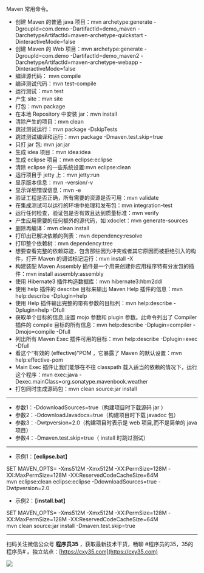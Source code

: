 Maven 常用命令。
<!-- more -->

- 创建 Maven 的普通 java 项目：mvn archetype:generate -DgroupId=com.demo -DartifactId=demo_maven -DarchetypeArtifactId=maven-archetype-quickstart -DinteractiveMode=false
- 创建 Maven 的 Web 项目：mvn archetype:generate -DgroupId=com.demo -DartifactId=demo_maven2 -DarchetypeArtifactId=maven-archetype-webapp -DinteractiveMode=false
- 编译源代码： mvn compile
- 编译测试代码：mvn test-compile
- 运行测试：mvn test
- 产生 site：mvn site
- 打包：mvn package
- 在本地 Repository 中安装 jar：mvn install
- 清除产生的项目：mvn clean
- 跳过测试运行：mvn package -DskipTests
- 跳过测试编译和运行：mvn package -Dmaven.test.skip=true
- 只打 jar 包: mvn jar:jar
- 生成 idea 项目：mvn idea:idea
- 生成 eclipse 项目：mvn eclipse:eclipse
- 清除 eclipse 的一些系统设置:mvn eclipse:clean
- 运行项目于 jetty 上：mvn jetty:run
- 显示版本信息：mvn -version/-v
- 显示详细错误信息：mvn -e
- 验证工程是否正确，所有需要的资源是否可用：mvn validate
- 在集成测试可以运行的环境中处理和发布包：mvn integration-test
- 运行任何检查，验证包是否有效且达到质量标准：mvn verify
- 产生应用需要的任何额外的源代码，如 xdoclet：mvn generate-sources
- 删除再编译：mvn clean install
- 打印出已解决依赖的列表：mvn dependency:resolve
- 打印整个依赖树：mvn dependency:tree
- 想要查看完整的依赖踪迹，包含那些因为冲突或者其它原因而被拒绝引入的构件，打开 Maven 的调试标记运行：mvn install -X 
- 构建装配 Maven Assembly 插件是一个用来创建你应用程序特有分发包的插件：mvn install assembly:assembly
- 使用 Hibernate3 插件构造数据库：mvn hibernate3:hbm2ddl
- 使用 help 插件的 describe 目标来输出 Maven Help 插件的信息：mvn help:describe -Dplugin=help
- 使用 Help 插件输出完整的带有参数的目标列：mvn help:describe -Dplugin=help -Dfull
- 获取单个目标的信息,设置 mojo 参数和 plugin 参数。此命令列出了 Compiler 插件的 compile 目标的所有信息：mvn help:describe -Dplugin=compiler -Dmojo=compile -Dfull
- 列出所有 Maven Exec 插件可用的目标：mvn help:describe -Dplugin=exec -Dfull
- 看这个“有效的 (effective)”POM ，它暴露了 Maven 的默认设置：mvn help:effective-pom
- Main Exec 插件让我们能够在不往 classpath 载入适当的依赖的情况下，运行这个程序：mvn exec:java -Dexec.mainClass=org.sonatype.mavenbook.weather
- 打包同时生成源码包：mvn clean source:jar install

---

- 参数1：-DdownloadSources=true（构建项目时下载源码 jar ）
- 参数2：-DdownloadJavadocs=true（构建项目时下载 javadoc 包）
- 参数3：-Dwtpversion=2.0（构建项目时表示是 web 项目,而不是简单的 java 项目）
- 参数4：-Dmaven.test.skip=true（ install 时跳过测试）

---

- 示例1：【**eclipse.bat**】

SET MAVEN_OPTS= -Xms512M -Xmx512M -XX:PermSize=128M -XX:MaxPermSize=128M -XX:ReservedCodeCacheSize=64M  
mvn eclipse:clean eclipse:eclipse -DdownloadSources=true -Dwtpversion=2.0

- 示例2：【**install.bat**】

SET MAVEN_OPTS= -Xms512M -Xmx512M -XX:PermSize=128M -XX:MaxPermSize=128M -XX:ReservedCodeCacheSize=64M  
mvn clean source:jar install -Dmaven.test.skip=true


---

扫码关注微信公众号 **程序员35** ，获取最新技术干货，畅聊 #程序员的35，35的程序员# 。独立站点：[https://cxy35.com](https://cxy35.com)

![](https://oscimg.oschina.net/oscnet/up-285838b9c516db5bb1ba760f292f2346078.JPEG)